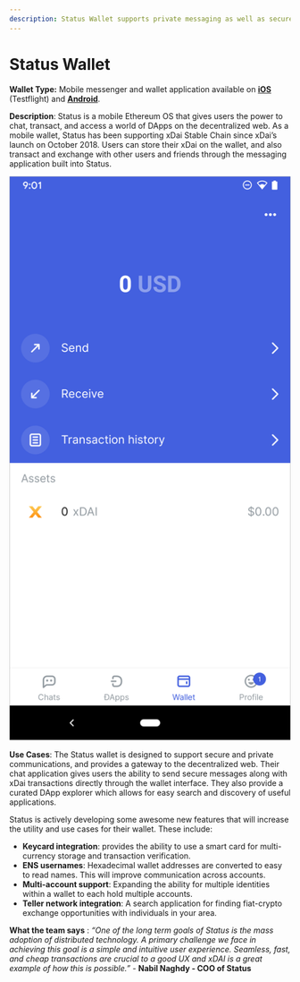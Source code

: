```yaml
---
description: Status Wallet supports private messaging as well as secure mobile transactions
---
```


# Status Wallet

**Wallet Type:** Mobile messenger and wallet application available on [**iOS**](https://testflight.apple.com/join/J8EuJmey) \(Testflight\) and [**Android**](https://play.google.com/store/apps/details?id=im.status.ethereum).

**Description**: Status is a mobile Ethereum OS that gives users the power to chat, transact, and access a world of DApps on the decentralized web. As a mobile wallet, Status has been supporting xDai Stable Chain since xDai’s launch on October 2018. Users can store their xDai on the wallet, and also transact and exchange with other users and friends through the messaging application built into Status.

![Status Wallet on Android connected to xDai Chain](../../.gitbook/assets/status.png)

**Use Cases**: The Status wallet is designed to support secure and private communications, and provides a gateway to the decentralized web. Their chat application gives users the ability to send secure messages along with xDai transactions directly through the wallet interface. They also provide a curated DApp explorer which allows for easy search and discovery of useful applications.

Status is actively developing some awesome new features that will increase the utility and use cases for their wallet. These include:

* **Keycard integration**: provides the ability to use a smart card for multi-currency storage and transaction verification.
* **ENS usernames**: Hexadecimal wallet addresses are converted to easy to read names. This will improve communication across accounts.
* **Multi-account support**: Expanding the ability for multiple identities within a wallet to each hold multiple accounts.
* **Teller network integration**: A search application for finding fiat-crypto exchange opportunities with individuals in your area.

**What the team says** : _“One of the long term goals of Status is the mass adoption of distributed technology. A primary challenge we face in achieving this goal is a simple and intuitive user experience. Seamless, fast, and cheap transactions are crucial to a good UX and xDAI is a great example of how this is possible.”_ - **Nabil Naghdy - COO of Status**

